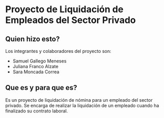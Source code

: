 # **Proyecto de Liquidación de Empleados del Sector Privado**

## **Quien hizo esto?**

Los integrantes y colaboradores del proyecto son:

- Samuel Gallego Meneses
- Juliana Franco Alzate
- Sara Moncada Correa

## **Que es y para que es?**

Es un proyecto de liquidación de nómina para un empleado del sector privado. Se encarga de realizar la liquidación de un empleado cuando ha finalizado su contrato laboral.